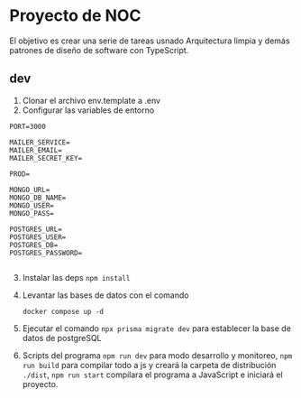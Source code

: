 # Proyecto de NOC
El objetivo es crear una serie de tareas usnado Arquitectura limpia y demás patrones de diseño de software con TypeScript.

## dev
1. Clonar el archivo env.template a .env
2. Configurar las variables de entorno 

```
PORT=3000

MAILER_SERVICE=
MAILER_EMAIL=
MAILER_SECRET_KEY=

PROD=

MONGO_URL=
MONGO_DB_NAME=
MONGO_USER=
MONGO_PASS=

POSTGRES_URL=
POSTGRES_USER=
POSTGRES_DB=
POSTGRES_PASSWORD=


```

3. Instalar las deps ```npm install```
4. Levantar las bases de datos con el comando
    ```
    docker compose up -d
    ```
5. Ejecutar el comando ``` npx prisma migrate dev ``` para establecer la base de datos de postgreSQL

6. Scripts del programa ```npm run dev``` para modo desarrollo y monitoreo, ```npm run build``` para compilar todo a js y creará la carpeta de distribución ```./dist```, ```npm run start``` compilara el programa a JavaScript e iniciará el proyecto.